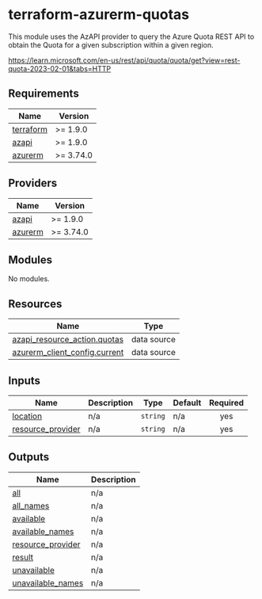 # terraform-azurerm-quotas

This module uses the AzAPI provider to query the Azure Quota REST API to obtain the Quota for a given subscription within a given region.

https://learn.microsoft.com/en-us/rest/api/quota/quota/get?view=rest-quota-2023-02-01&tabs=HTTP
<!-- BEGIN_TF_DOCS -->
## Requirements

| Name | Version |
|------|---------|
| <a name="requirement_terraform"></a> [terraform](#requirement\_terraform) | >= 1.9.0 |
| <a name="requirement_azapi"></a> [azapi](#requirement\_azapi) | >= 1.9.0 |
| <a name="requirement_azurerm"></a> [azurerm](#requirement\_azurerm) | >= 3.74.0 |

## Providers

| Name | Version |
|------|---------|
| <a name="provider_azapi"></a> [azapi](#provider\_azapi) | >= 1.9.0 |
| <a name="provider_azurerm"></a> [azurerm](#provider\_azurerm) | >= 3.74.0 |

## Modules

No modules.

## Resources

| Name | Type |
|------|------|
| [azapi_resource_action.quotas](https://registry.terraform.io/providers/azure/azapi/latest/docs/data-sources/resource_action) | data source |
| [azurerm_client_config.current](https://registry.terraform.io/providers/hashicorp/azurerm/latest/docs/data-sources/client_config) | data source |

## Inputs

| Name | Description | Type | Default | Required |
|------|-------------|------|---------|:--------:|
| <a name="input_location"></a> [location](#input\_location) | n/a | `string` | n/a | yes |
| <a name="input_resource_provider"></a> [resource\_provider](#input\_resource\_provider) | n/a | `string` | n/a | yes |

## Outputs

| Name | Description |
|------|-------------|
| <a name="output_all"></a> [all](#output\_all) | n/a |
| <a name="output_all_names"></a> [all\_names](#output\_all\_names) | n/a |
| <a name="output_available"></a> [available](#output\_available) | n/a |
| <a name="output_available_names"></a> [available\_names](#output\_available\_names) | n/a |
| <a name="output_resource_provider"></a> [resource\_provider](#output\_resource\_provider) | n/a |
| <a name="output_result"></a> [result](#output\_result) | n/a |
| <a name="output_unavailable"></a> [unavailable](#output\_unavailable) | n/a |
| <a name="output_unavailable_names"></a> [unavailable\_names](#output\_unavailable\_names) | n/a |
<!-- END_TF_DOCS -->